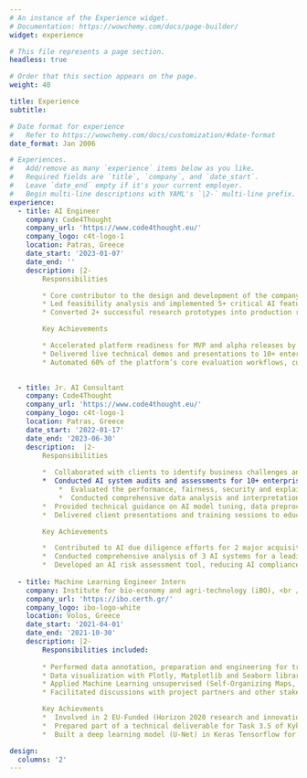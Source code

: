 ```yaml
---
# An instance of the Experience widget.
# Documentation: https://wowchemy.com/docs/page-builder/
widget: experience

# This file represents a page section.
headless: true

# Order that this section appears on the page.
weight: 40

title: Experience
subtitle:

# Date format for experience
#   Refer to https://wowchemy.com/docs/customization/#date-format
date_format: Jan 2006

# Experiences.
#   Add/remove as many `experience` items below as you like.
#   Required fields are `title`, `company`, and `date_start`.
#   Leave `date_end` empty if it's your current employer.
#   Begin multi-line descriptions with YAML's `|2-` multi-line prefix.
experience:
  - title: AI Engineer
    company: Code4Thought
    company_url: 'https://www.code4thought.eu/'
    company_logo: c4t-logo-1
    location: Patras, Greece
    date_start: '2023-01-07'
    date_end: ''
    description: |2-
        Responsibilities

        * Core contributor to the design and development of the company’s flagship AI testing and auditing platform, collaborating with AI engineers, data scientists, and software engineers.
        * Led feasibility analysis and implemented 5+ critical AI features, including model performance evaluation, fairness/bias testing, explainability analysis, statistical analysis and drift detection.
        * Converted 2+ successful research prototypes into production ready features, improving execution efficiency and computational performance. <br/><br/>

        Key Achievements

        * Accelerated platform readiness for MVP and alpha releases by designing and implementing core AI evaluation features.
        * Delivered live technical demos and presentations to 10+ enterprise clients, contributing to a 80% customer retention rate.
        * Automated 60% of the platform’s core evaluation workflows, cutting manual assessment efforts in half and improving efficiency. 

      
  - title: Jr. AI Consultant
    company: Code4Thought
    company_url: 'https://www.code4thought.eu/'
    company_logo: c4t-logo-1
    location: Patras, Greece
    date_start: '2022-01-17'
    date_end: '2023-06-30'
    description:  |2-
        Responsibilities
       
        *  Collaborated with clients to identify business challenges and opportunities where AI technologies could be applied effectively.
        *  Conducted AI system audits and assessments for 10+ enterprise AI models to identify issues under tight deadlines:
            *  Evaluated the performance, fairness, security and explainability of AI systems and helped the client's engineers to design and implement custom AI solutions tailored to their needs, utilizing ML algorithms, DL models, and NLP techniques.
            *  Conducted comprehensive data analysis and interpretation to derive actionable insights and recommendations for optimizing clients' processes and decision-making.
        *  Provided technical guidance on AI model tuning, data preprocessing, and optimization to cross- functional teams, ensuring successful delivery within scope, timeline, and budget constraints.
        *  Delivered client presentations and training sessions to educate stakeholders on AI concepts, project progress, and outcomes. <br/><br/>

        Key Achievements

        *  Contributed to AI due diligence efforts for 2 major acquisitions, evaluating technical feasibility, scalability, and potential risks in AI models and data infrastructure, contributing to successful investment decisions.
        *  Conducted comprehensive analysis of 3 AI systems for a leading bank, identifying critical issues related to model performance, bias/fairness, and compliance with regulatory standards (e.g. GDPR, EU AI Act)
        *  Developed an AI risk assessment tool, reducing AI compliance validation time by 50%.
        
  - title: Machine Learning Engineer Intern
    company: Institute for bio-economy and agri-technology (iBO), <br /> Centre for research and technology – Hellas (CERTH)
    company_url: 'https://ibo.certh.gr/'
    company_logo: ibo-logo-white
    location: Volos, Greece
    date_start: '2021-04-01'
    date_end: '2021-10-30'
    description: |2-
        Responsibilities included:
        
        * Performed data annotation, preparation and engineering for training AI models.
        * Data visualization with Plotly, Matplotlib and Seaborn libraries.
        * Applied Machine Learning unsupervised (Self-Organizing Maps, Gaussian Mixture Models) and supervised learning (Random Forest, SVM, XGBoost, AdaBoost, Logistic Regression, KNN, CART) algorithms to real-world AI problems.
        * Facilitated discussions with project partners and other stakeholders. <br/><br/>

        Key Achievments
        *  Involved in 2 EU-Funded (Horizon 2020 research and innovation program) projects (Kyklos 4.0 and Stargate) developing AI solutions for sustainability and manufacturing.
        *  Prepared part of a technical deliverable for Task 3.5 of Kyklos 4.0 Project, influencing EU-funded AI research initiatives.
        *  Built a deep learning model (U-Net) in Keras Tensorflow for a semantic image segmentation task (weed detection) achieving 92% accuracy on test data, reducing manual weed removal efforts by 40% through automated identification.

design:
  columns: '2'
---
```

